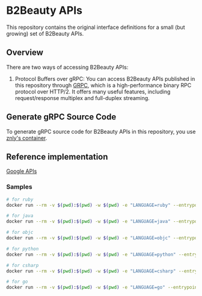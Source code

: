 # B2Beauty APIs

This repository contains the original interface definitions for a
small (but growing) set of B2Beauty APIs.

## Overview

There are two ways of accessing B2Beauty APIs:

1. Protocol Buffers over gRPC: You can access B2Beauty APIs published
in this repository through [GRPC](https://github.com/grpc), which is
a high-performance binary RPC protocol over HTTP/2. It offers many
useful features, including request/response multiplex and full-duplex
streaming.

## Generate gRPC Source Code

To generate gRPC source code for B2Beauty APIs in this repository, you
use [znly's container](https://github.com/znly/docker-protobuf).

## Reference implementation
[Google APIs](https://github.com/googleapis/googleapis)

### Samples

```bash
# for ruby
docker run --rm -v $(pwd):$(pwd) -w $(pwd) -e "LANGUAGE=ruby" --entrypoint="./build.sh" znly/protoc

# for java
docker run --rm -v $(pwd):$(pwd) -w $(pwd) -e "LANGUAGE=java" --entrypoint="./build.sh" znly/protoc

# for objc
docker run --rm -v $(pwd):$(pwd) -w $(pwd) -e "LANGUAGE=objc" --entrypoint="./build.sh" znly/protoc

# for python
docker run --rm -v $(pwd):$(pwd) -w $(pwd) -e "LANGUAGE=python" --entrypoint="./build.sh" znly/protoc

# for csharp
docker run --rm -v $(pwd):$(pwd) -w $(pwd) -e "LANGUAGE=csharp" --entrypoint="./build.sh" znly/protoc

# for go
docker run --rm -v $(pwd):$(pwd) -w $(pwd) -e "LANGUAGE=go" --entrypoint="./build.sh" znly/protoc
```
